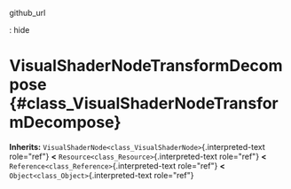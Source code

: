 github\_url

:   hide

VisualShaderNodeTransformDecompose {#class_VisualShaderNodeTransformDecompose}
==================================

**Inherits:**
`VisualShaderNode<class_VisualShaderNode>`{.interpreted-text role="ref"}
**\<** `Resource<class_Resource>`{.interpreted-text role="ref"} **\<**
`Reference<class_Reference>`{.interpreted-text role="ref"} **\<**
`Object<class_Object>`{.interpreted-text role="ref"}
